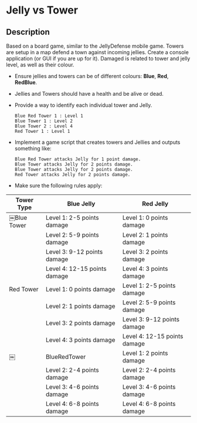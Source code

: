 # Jelly vs Tower

## Description
Based on a board game, similar to the JellyDefense mobile game.
Towers are setup in a map defend a town against incoming jellies.
Create a console application (or GUI if you are up for it).
Damaged is related to tower and jelly level, as well as their colour.

* Ensure jellies and towers can be of different colours: **Blue**, **Red**, **RedBlue**.
* Jellies and Towers should have a health and be alive or dead.
* Provide a way to identify each individual tower and Jelly.

  ```
  Blue Red Tower 1 : Level 1 
  Blue Tower 1 : Level 2 
  Blue Tower 2 : Level 4
  Red Tower 1 : Level 1
  ```
  
* Implement a game script that creates towers and Jellies and outputs something like:
  ```
  Blue Red Tower attacks Jelly for 1 point damage. 
  Blue Tower attacks Jelly for 2 points damage. 
  Blue Tower attacks Jelly for 2 points damage. 
  Red Tower attacks Jelly for 2 points damage.
  ```

* Make sure the following rules apply:<br>

| Tower Type |          Blue Jelly          |           Red Jelly           |
|------------|------------------------------|-------------------------------|
| ￼Blue Tower | Level 1: 2-5 points damage   | Level 1: 0 points damage      | 
|            | Level 2: 5-9 points damage   | Level 2: 1 points damage      |
|            | Level 3: 9-12 points damage  | Level 3: 2 points damage      |
|            | Level 4: 12-15 points damage | Level 4: 3 points damage      |
| Red Tower  | Level 1: 0 points damage     | Level 1: 2-5 points damage    |
|            | Level 2: 1 points damage     | Level 2: 5-9 points damage    |
|            | Level 3: 2 points damage     | Level 3: 9-12 points damage   |
|            | Level 4: 3 points damage     | Level 4: 12-15 points damage  |
￼|BlueRedTower| Level 1: 2 points damage     | Level 1: 2 points damage      |
|            | Level 2: 2-4 points damage   | Level 2: 2-4 points damage    |
|            | Level 3: 4-6 points damage   | Level 3: 4-6 points damage    |
|            | Level 4: 6-8 points damage   | Level 4: 6-8 points damage    |
